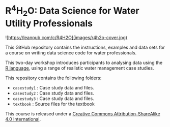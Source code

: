 # R<sup>4</sup>H<sub>2</sub>O: Data Science for Water Utility Professionals

![https://leanpub.com/c/R4H2O](images/r4h2o-cover.jpg)

This GitHub repository contains the instructions, examples and data sets for a course on writing data science code for water professionals. 

This two-day workshop introduces participants to analysing data using the [R language](https://www.r-project.org/), using a range of realistic water management case studies.

This repository contains the following folders:
* `casestudy1`   : Case study data and files.
* `casestudy2`   : Case study data and files.
* `casestudy3`   : Case study data and files.
* `textbook`       : Source files for the textbook

This course is released under a [Creative Commons Attribution-ShareAlike 4.0 International](LICENSE.md).
